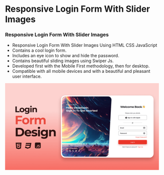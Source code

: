 # Responsive Login Form With Slider Images

### Responsive Login Form With Slider Images

- Responsive Login Form With Slider Images Using HTML CSS JavaScript 
- Contains a cool login form.
- Includes an eye icon to show and hide the password.
- Contains beautiful sliding images using Swiper Js.
- Developed first with the Mobile First methodology, then for desktop.
- Compatible with all mobile devices and with a beautiful and pleasant user interface.

![preview img](/preview.png)
